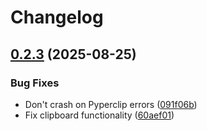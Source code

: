 # Changelog

## [0.2.3](https://github.com/skorokithakis/bakeit/compare/v0.2.2...v0.2.3) (2025-08-25)


### Bug Fixes

* Don't crash on Pyperclip errors ([091f06b](https://github.com/skorokithakis/bakeit/commit/091f06b7b93885f928554130cdc27a7007775f65))
* Fix clipboard functionality ([60aef01](https://github.com/skorokithakis/bakeit/commit/60aef015fdcea88cf259a837fda6372c4524fc23))
